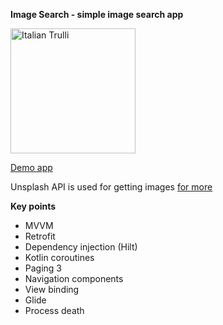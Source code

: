 <b>Image Search - simple image search app</b>

<img src="https://imgur.com/Ov5imsc.jpg" alt="Italian Trulli" width="200" height="200">

<a href="https://github.com/raheemadamboev/image-search-app/blob/master/app/release/app-release.apk">Demo app</a>

Unsplash API is used for getting images  <a href="https://unsplash.com/developers">for more</a>

<b>Key points</b>
- MVVM
- Retrofit
- Dependency injection (Hilt)
- Kotlin coroutines
- Paging 3
- Navigation components
- View binding
- Glide
- Process death

